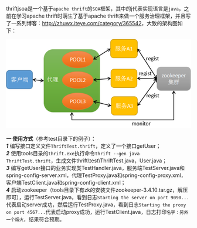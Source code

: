 thriftjsoa是一个基于`apache thrift`的`SOA`框架，其中的j代表实现语言是`java`，之前在学习apache thrift时萌生了基于apache thrift来做一个服务治理框架，并且写了一系列博客：<http://zhuwx.iteye.com/category/365542>，大致的架构图如下：

![image](https://github.com/halloffamezwx/thriftjsoa/raw/master/doc/framework.png)

<b>一 使用方式</b>（参考test目录下的例子）：</br>
<b><i>1</i></b> 编写接口定义文件`ThriftTest.thrift`，定义了一个接口getUser；</br>
<b><i>2</i></b> 使用tools目录的`thrift.exe`执行命令`thrift --gen java ThriftTest.thrift`，生成文件thrift\test\ThriftTest.java，User.java；</br>
<b><i>3</i></b> 编写getUser接口的业务实现类TestHandler.java，服务端TestServer.java和spring-config-server.xml，代理TestProxy.java和spring-config-proxy.xml，客户端TestClient.java和spring-config-client.xml；</br>
<b><i>4</i></b> 启动zookeeper（tools目录下有zk的安装文件zookeeper-3.4.10.tar.gz，解压即可），运行TestServer.java，看到日志`Starting the server on port 9090...`代表启动server成功，然后运行TestProxy.java，看到日志`Starting the proxy on port 4567...`代表启动proxy成功，运行TestClient.java，日志打印`名字：另外一个烟火`，结果符合预期。

